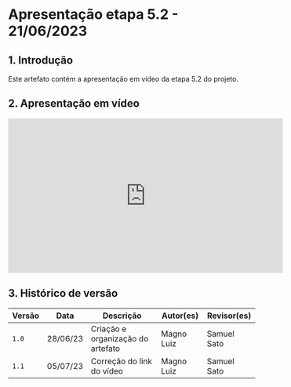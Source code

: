 # Apresentação etapa 5.2 - 21/06/2023

## 1. Introdução

Este artefato contém a apresentação em vídeo da etapa 5.2 do projeto.

## 2. Apresentação em vídeo

<center>

<iframe width="560" height="315" src="https://www.youtube.com/embed/ySsjxjByxFk" title="YouTube video player" frameborder="0" allow="accelerometer; autoplay; clipboard-write; encrypted-media; gyroscope; picture-in-picture; web-share" allowfullscreen></iframe>

</center>


## 3. Histórico de versão

|  Versão  |   Data   |                      Descrição                      |    Autor(es)   |  Revisor(es)  |
| -------- | -------- | --------------------------------------------------- | -------------- | ------------- |
|  `1.0`   | 28/06/23 | Criação e organização do artefato | Magno Luiz | Samuel Sato |
|  `1.1`   | 05/07/23 | Correção do link do vídeo | Magno Luiz | Samuel Sato |